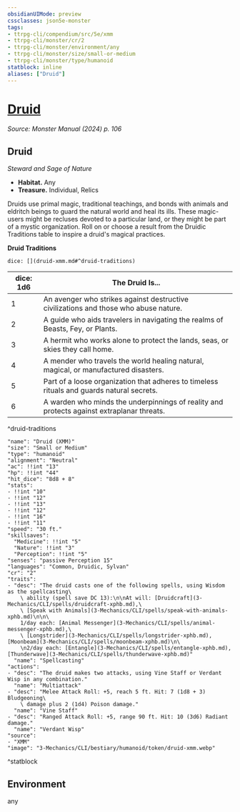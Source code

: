 ```yaml
---
obsidianUIMode: preview
cssclasses: json5e-monster
tags:
- ttrpg-cli/compendium/src/5e/xmm
- ttrpg-cli/monster/cr/2
- ttrpg-cli/monster/environment/any
- ttrpg-cli/monster/size/small-or-medium
- ttrpg-cli/monster/type/humanoid
statblock: inline
aliases: ["Druid"]
---
```

# [Druid](3-Mechanics\CLI\bestiary\humanoid/druid-xmm.md)
*Source: Monster Manual (2024) p. 106*  

## Druid

*Steward and Sage of Nature*

- **Habitat.** Any  
- **Treasure.** Individual, Relics  

Druids use primal magic, traditional teachings, and bonds with animals and eldritch beings to guard the natural world and heal its ills. These magic-users might be recluses devoted to a particular land, or they might be part of a mystic organization. Roll on or choose a result from the Druidic Traditions table to inspire a druid's magical practices.

**Druid Traditions**

`dice: [](druid-xmm.md#^druid-traditions)`

| dice: 1d6 | The Druid Is... |
|-----------|-----------------|
| 1 | An avenger who strikes against destructive civilizations and those who abuse nature. |
| 2 | A guide who aids travelers in navigating the realms of Beasts, Fey, or Plants. |
| 3 | A hermit who works alone to protect the lands, seas, or skies they call home. |
| 4 | A mender who travels the world healing natural, magical, or manufactured disasters. |
| 5 | Part of a loose organization that adheres to timeless rituals and guards natural secrets. |
| 6 | A warden who minds the underpinnings of reality and protects against extraplanar threats. |
^druid-traditions

```statblock
"name": "Druid (XMM)"
"size": "Small or Medium"
"type": "humanoid"
"alignment": "Neutral"
"ac": !!int "13"
"hp": !!int "44"
"hit_dice": "8d8 + 8"
"stats":
- !!int "10"
- !!int "12"
- !!int "13"
- !!int "12"
- !!int "16"
- !!int "11"
"speed": "30 ft."
"skillsaves":
  "Medicine": !!int "5"
  "Nature": !!int "3"
  "Perception": !!int "5"
"senses": "passive Perception 15"
"languages": "Common, Druidic, Sylvan"
"cr": "2"
"traits":
- "desc": "The druid casts one of the following spells, using Wisdom as the spellcasting\
    \ ability (spell save DC 13):\n\nAt will: [Druidcraft](3-Mechanics/CLI/spells/druidcraft-xphb.md),\
    \ [Speak with Animals](3-Mechanics/CLI/spells/speak-with-animals-xphb.md)\n\n\
    1/day each: [Animal Messenger](3-Mechanics/CLI/spells/animal-messenger-xphb.md),\
    \ [Longstrider](3-Mechanics/CLI/spells/longstrider-xphb.md), [Moonbeam](3-Mechanics/CLI/spells/moonbeam-xphb.md)\n\
    \n2/day each: [Entangle](3-Mechanics/CLI/spells/entangle-xphb.md), [Thunderwave](3-Mechanics/CLI/spells/thunderwave-xphb.md)"
  "name": "Spellcasting"
"actions":
- "desc": "The druid makes two attacks, using Vine Staff or Verdant Wisp in any combination."
  "name": "Multiattack"
- "desc": "Melee Attack Roll: +5, reach 5 ft. Hit: 7 (1d8 + 3) Bludgeoning\
    \ damage plus 2 (1d4) Poison damage."
  "name": "Vine Staff"
- "desc": "Ranged Attack Roll: +5, range 90 ft. Hit: 10 (3d6) Radiant damage."
  "name": "Verdant Wisp"
"source":
- "XMM"
"image": "3-Mechanics/CLI/bestiary/humanoid/token/druid-xmm.webp"
```
^statblock

## Environment

any